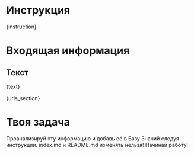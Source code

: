 # Инструкция
{instruction}

# Входящая информация

## Текст
{text}

{urls_section}

# Твоя задача

Проанализируй эту информацию и добавь её в Базу Знаний следуя инструкции.
index.md и README.md изменять нельзя!
Начинай работу!
